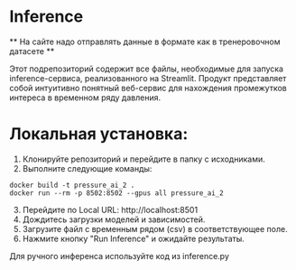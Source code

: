 # Inference

** На сайте надо отправлять данные в формате как в тренеровочном датасете **

Этот подрепозиторий содержит все файлы, необходимые для запуска inference-сервиса, реализованного на Streamlit. Продукт представляет собой интуитивно понятный веб-сервис для нахождения промежутков интереса в временном ряду давления.

# Локальная установка:
1. Клонируйте репозиторий и перейдите в папку с исходниками.
2. Выполните следующие команды:
```
docker build -t pressure_ai_2 .
docker run --rm -p 8502:8502 --gpus all pressure_ai_2
```
3. Перейдите по Local URL: http://localhost:8501
4. Дождитесь загрузки моделей и зависимостей.
5. Загрузите файл с временным рядом (csv) в соответствующее поле.
6. Нажмите кнопку "Run Inference" и ожидайте результаты.


Для ручного инференса используйте код из inference.py
